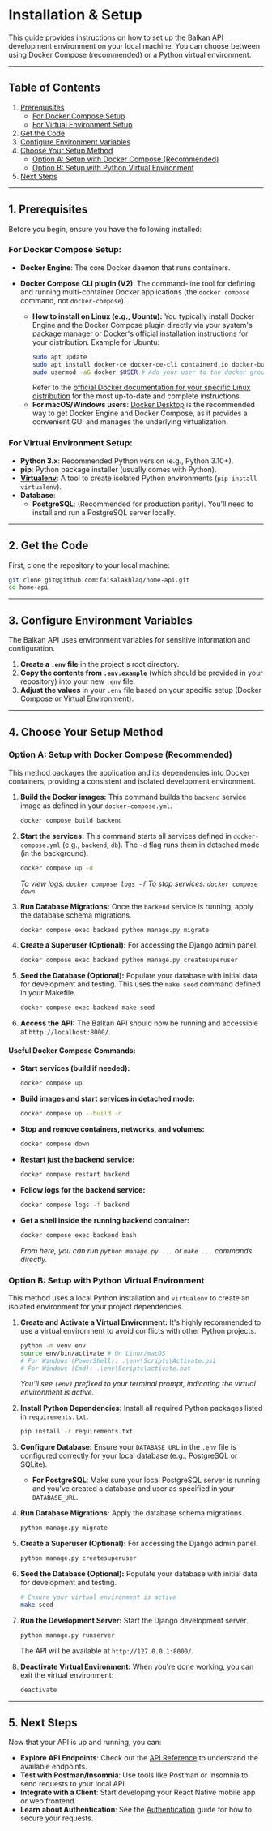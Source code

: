 # Installation & Setup

This guide provides instructions on how to set up the Balkan API development environment on your local machine. You can choose between using Docker Compose (recommended) or a Python virtual environment.

---

## Table of Contents

1.  [Prerequisites](#1-prerequisites)
    * [For Docker Compose Setup](#for-docker-compose-setup)
    * [For Virtual Environment Setup](#for-virtual-environment-setup)
2.  [Get the Code](#2-get-the-code)
3.  [Configure Environment Variables](#3-configure-environment-variables)
4.  [Choose Your Setup Method](#4-choose-your-setup-method)
    * [Option A: Setup with Docker Compose (Recommended)](#option-a-setup-with-docker-compose-recommended)
    * [Option B: Setup with Python Virtual Environment](#option-b-setup-with-python-virtual-environment)
5.  [Next Steps](#5-next-steps)

---

## 1. Prerequisites

Before you begin, ensure you have the following installed:

### For Docker Compose Setup:

* **Docker Engine**: The core Docker daemon that runs containers.
* **Docker Compose CLI plugin (V2)**: The command-line tool for defining and running multi-container Docker applications (the `docker compose` command, not `docker-compose`).

    * **How to install on Linux (e.g., Ubuntu):** You typically install Docker Engine and the Docker Compose plugin directly via your system's package manager or Docker's official installation instructions for your distribution. Example for Ubuntu:
        ```bash
        sudo apt update
        sudo apt install docker-ce docker-ce-cli containerd.io docker-buildx-plugin docker-compose-plugin
        sudo usermod -aG docker $USER # Add your user to the docker group to run without sudo (requires re-login)
        ```
        Refer to the [official Docker documentation for your specific Linux distribution](https://docs.docker.com/engine/install/) for the most up-to-date and complete instructions.
    * **For macOS/Windows users**: [Docker Desktop](https://www.docker.com/products/docker-desktop) is the recommended way to get Docker Engine and Docker Compose, as it provides a convenient GUI and manages the underlying virtualization.

### For Virtual Environment Setup:

* **Python 3.x**: Recommended Python version (e.g., Python 3.10+).
* **pip**: Python package installer (usually comes with Python).
* **[Virtualenv](https://virtualenv.pypa.io/en/latest/)**: A tool to create isolated Python environments (`pip install virtualenv`).
* **Database**:
    * **PostgreSQL**: (Recommended for production parity). You'll need to install and run a PostgreSQL server locally.

---

## 2. Get the Code

First, clone the repository to your local machine:

```bash
git clone git@github.com:faisalakhlaq/home-api.git
cd home-api
```

---

## 3. Configure Environment Variables

The Balkan API uses environment variables for sensitive information and configuration.

1.  **Create a `.env` file** in the project's root directory.
2.  **Copy the contents from `.env.example`** (which should be provided in your repository) into your new `.env` file.
3.  **Adjust the values** in your `.env` file based on your specific setup (Docker Compose or Virtual Environment).

---

## 4. Choose Your Setup Method

### Option A: Setup with Docker Compose (Recommended)

This method packages the application and its dependencies into Docker containers, providing a consistent and isolated development environment.

1.  **Build the Docker images:**
    This command builds the `backend` service image as defined in your `docker-compose.yml`.
    ```bash
    docker compose build backend
    ```

2.  **Start the services:**
    This command starts all services defined in `docker-compose.yml` (e.g., `backend`, `db`). The `-d` flag runs them in detached mode (in the background).
    ```bash
    docker compose up -d
    ```
    *To view logs: `docker compose logs -f`*
    *To stop services: `docker compose down`*

3.  **Run Database Migrations:**
    Once the `backend` service is running, apply the database schema migrations.
    ```bash
    docker compose exec backend python manage.py migrate
    ```

4.  **Create a Superuser (Optional):**
    For accessing the Django admin panel.
    ```bash
    docker compose exec backend python manage.py createsuperuser
    ```

5.  **Seed the Database (Optional):**
    Populate your database with initial data for development and testing. This uses the `make seed` command defined in your Makefile.
    ```bash
    docker compose exec backend make seed
    ```

6.  **Access the API:**
    The Balkan API should now be running and accessible at `http://localhost:8000/`.

#### Useful Docker Compose Commands:

* **Start services (build if needed):**
    ```bash
    docker compose up
    ```
* **Build images and start services in detached mode:**
    ```bash
    docker compose up --build -d
    ```
* **Stop and remove containers, networks, and volumes:**
    ```bash
    docker compose down
    ```
* **Restart just the backend service:**
    ```bash
    docker compose restart backend
    ```
* **Follow logs for the backend service:**
    ```bash
    docker compose logs -f backend
    ```
* **Get a shell inside the running backend container:**
    ```bash
    docker compose exec backend bash
    ```
    *From here, you can run `python manage.py ...` or `make ...` commands directly.*

### Option B: Setup with Python Virtual Environment

This method uses a local Python installation and `virtualenv` to create an isolated environment for your project dependencies.

1.  **Create and Activate a Virtual Environment:**
    It's highly recommended to use a virtual environment to avoid conflicts with other Python projects.
    ```bash
    python -m venv env
    source env/bin/activate # On Linux/macOS
    # For Windows (PowerShell): .\env\Scripts\Activate.ps1
    # For Windows (Cmd): .\env\Scripts\activate.bat
    ```
    *You'll see `(env)` prefixed to your terminal prompt, indicating the virtual environment is active.*

2.  **Install Python Dependencies:**
    Install all required Python packages listed in `requirements.txt`.
    ```bash
    pip install -r requirements.txt
    ```

3.  **Configure Database:**
    Ensure your `DATABASE_URL` in the `.env` file is configured correctly for your local database (e.g., PostgreSQL or SQLite).
    * **For PostgreSQL**: Make sure your local PostgreSQL server is running and you've created a database and user as specified in your `DATABASE_URL`.

4.  **Run Database Migrations:**
    Apply the database schema migrations.
    ```bash
    python manage.py migrate
    ```

5.  **Create a Superuser (Optional):**
    For accessing the Django admin panel.
    ```bash
    python manage.py createsuperuser
    ```

6.  **Seed the Database (Optional):**
    Populate your database with initial data for development and testing.
    ```bash
    # Ensure your virtual environment is active
    make seed
    ```

7.  **Run the Development Server:**
    Start the Django development server.
    ```bash
    python manage.py runserver
    ```
    The API will be available at `http://127.0.0.1:8000/`.

8.  **Deactivate Virtual Environment:**
    When you're done working, you can exit the virtual environment:
    ```bash
    deactivate
    ```

---

## 5. Next Steps

Now that your API is up and running, you can:

* **Explore API Endpoints**: Check out the [API Reference](../api-reference/properties.md) to understand the available endpoints.
* **Test with Postman/Insomnia**: Use tools like Postman or Insomnia to send requests to your local API.
* **Integrate with a Client**: Start developing your React Native mobile app or web frontend.
* **Learn about Authentication**: See the [Authentication](./authentication.md) guide for how to secure your requests.